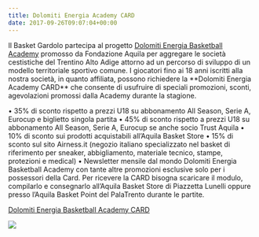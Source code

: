 ```yaml
---
title: Dolomiti Energia Academy CARD
date: 2017-09-26T09:07:04+00:00
---
```

Il Basket Gardolo partecipa al progetto [Dolomiti Energia Basketball Academy](http://www.aquilabasket.it/page/1084857110631/dolomiti-energia-basketball-academy-il-progetto) promosso da Fondazione Aquila per aggregare le società cestistiche del Trentino Alto Adige attorno ad un percorso di sviluppo di un modello territoriale sportivo comune. I giocatori fino ai 18 anni iscritti alla nostra società, in quanto affiliata, possono richiedere la \*\*Dolomiti Energia Academy CARD\*\* che consente di usufruire di speciali promozioni, sconti, agevolazioni promossi dalla Academy durante la stagione.

• 35% di sconto rispetto a prezzi U18 su abbonamento All Season, Serie A, Eurocup e biglietto singola partita • 45% di sconto rispetto a prezzi U18 su abbonamento All Season, Serie A, Eurocup se anche socio Trust Aquila • 10% di sconto sui prodotti acquistabili all’Aquila Basket Store • 15% di sconto sul sito Airness.it (negozio italiano specializzato nel basket di riferimento per sneaker, abbigliamento, materiale tecnico, stampe, protezioni e medical) • Newsletter mensile dal mondo Dolomiti Energia Basketball Academy con tante altre promozioni esclusive solo per i possessori della Card. Per ricevere la CARD bisogna scaricare il modulo, compilarlo e consegnarlo all’Aquila Basket Store di Piazzetta Lunelli oppure presso l’Aquila Basket Point del PalaTrento durante le partite.

[Dolomiti Energia Basketball Academy CARD](http://www.basketgardolo.it/wp-content/uploads/2017/09/Dolomiti-Energia-Basketball-Academy-CARD.pdf)

![](http://www.basketgardolo.it/wp-content/uploads/2017/09/basket-academy.jpg)